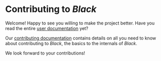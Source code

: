 # Contributing to _Black_

Welcome! Happy to see you willing to make the project better. Have you read the entire
[user documentation](https://black.readthedocs.io/en/latest/) yet?

Our [contributing documentation](https://black.readthedocs.org/en/latest/contributing/)
contains details on all you need to know about contributing to _Black_, the basics to
the internals of _Black_.

We look forward to your contributions!
